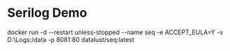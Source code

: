 # Serilog Demo

docker run -d --restart unless-stopped --name seq -e ACCEPT_EULA=Y -v D:\Logs:/data -p 8081:80 datalust/seq:latest
